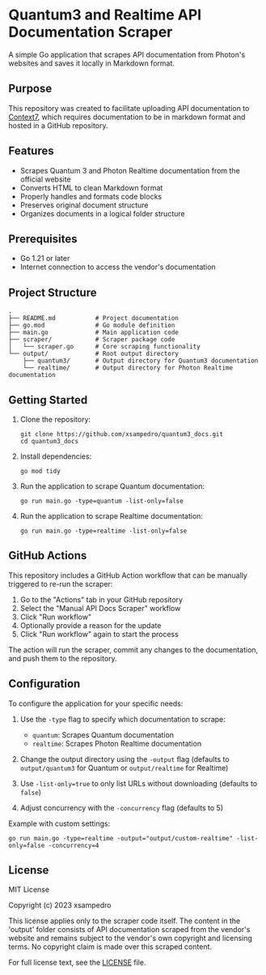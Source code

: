 # Quantum3 and Realtime API Documentation Scraper

A simple Go application that scrapes API documentation from Photon's websites and saves it locally in Markdown format.

## Purpose

This repository was created to facilitate uploading API documentation to [Context7](https://context7.com/add-library), which requires documentation to be in markdown format and hosted in a GitHub repository.

## Features

- Scrapes Quantum 3 and Photon Realtime documentation from the official website
- Converts HTML to clean Markdown format
- Properly handles and formats code blocks
- Preserves original document structure
- Organizes documents in a logical folder structure

## Prerequisites

- Go 1.21 or later
- Internet connection to access the vendor's documentation

## Project Structure

```
.
├── README.md           # Project documentation
├── go.mod              # Go module definition
├── main.go             # Main application code
├── scraper/            # Scraper package code
│   └── scraper.go      # Core scraping functionality
└── output/             # Root output directory
    ├── quantum3/       # Output directory for Quantum3 documentation
    └── realtime/       # Output directory for Photon Realtime documentation
```

## Getting Started

1. Clone the repository:
   ```
   git clone https://github.com/xsampedro/quantum3_docs.git
   cd quantum3_docs
   ```

2. Install dependencies:
   ```
   go mod tidy
   ```

3. Run the application to scrape Quantum documentation:
   ```
   go run main.go -type=quantum -list-only=false
   ```

4. Run the application to scrape Realtime documentation:
   ```
   go run main.go -type=realtime -list-only=false
   ```

## GitHub Actions

This repository includes a GitHub Action workflow that can be manually triggered to re-run the scraper:

1. Go to the "Actions" tab in your GitHub repository
2. Select the "Manual API Docs Scraper" workflow
3. Click "Run workflow"
4. Optionally provide a reason for the update
5. Click "Run workflow" again to start the process

The action will run the scraper, commit any changes to the documentation, and push them to the repository.

## Configuration

To configure the application for your specific needs:

1. Use the `-type` flag to specify which documentation to scrape:
   - `quantum`: Scrapes Quantum documentation
   - `realtime`: Scrapes Photon Realtime documentation

2. Change the output directory using the `-output` flag (defaults to `output/quantum3` for Quantum or `output/realtime` for Realtime)

3. Use `-list-only=true` to only list URLs without downloading (defaults to `false`)

4. Adjust concurrency with the `-concurrency` flag (defaults to 5)

Example with custom settings:
```
go run main.go -type=realtime -output="output/custom-realtime" -list-only=false -concurrency=4
```

## License

MIT License

Copyright (c) 2023 xsampedro

This license applies only to the scraper code itself. The content in the 'output' folder consists of API documentation scraped from the vendor's website and remains subject to the vendor's own copyright and licensing terms. No copyright claim is made over this scraped content.

For full license text, see the [LICENSE](LICENSE) file. 